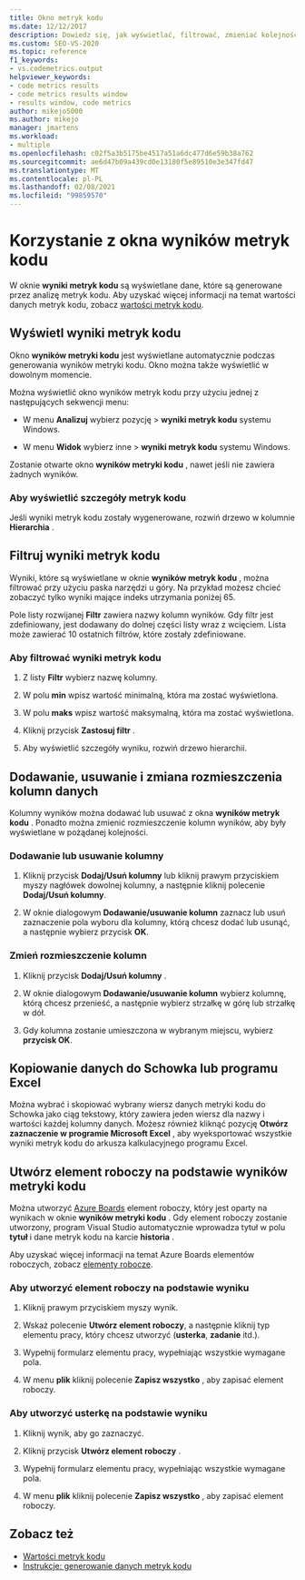 ```yaml
---
title: Okno metryk kodu
ms.date: 12/12/2017
description: Dowiedz się, jak wyświetlać, filtrować, zmieniać kolejność i eksportować dane analizy metryk kodu programu Visual Studio. Zobacz, jak tworzyć elementy robocze na podstawie wyników metryki kodu.
ms.custom: SEO-VS-2020
ms.topic: reference
f1_keywords:
- vs.codemetrics.output
helpviewer_keywords:
- code metrics results
- code metrics results window
- results window, code metrics
author: mikejo5000
ms.author: mikejo
manager: jmartens
ms.workload:
- multiple
ms.openlocfilehash: c02f5a3b5175be4517a51a6dc477d6e59b38a762
ms.sourcegitcommit: ae6d47b09a439cd0e13180f5e89510e3e347fd47
ms.translationtype: MT
ms.contentlocale: pl-PL
ms.lasthandoff: 02/08/2021
ms.locfileid: "99859570"
---
```

# <a name="use-the-code-metrics-results-window"></a>Korzystanie z okna wyników metryk kodu

W oknie **wyniki metryk kodu** są wyświetlane dane, które są generowane przez analizę metryk kodu. Aby uzyskać więcej informacji na temat wartości danych metryk kodu, zobacz [wartości metryk kodu](../code-quality/code-metrics-values.md).

## <a name="display-code-metrics-results"></a>Wyświetl wyniki metryk kodu

Okno **wyników metryki kodu** jest wyświetlane automatycznie podczas generowania wyników metryki kodu. Okno można także wyświetlić w dowolnym momencie.

Można wyświetlić okno wyników metryk kodu przy użyciu jednej z następujących sekwencji menu:

- W menu **Analizuj** wybierz pozycję   >  **wyniki metryk kodu** systemu Windows.

- W menu **Widok** wybierz inne   >  **wyniki metryk kodu** systemu Windows.

Zostanie otwarte okno **wyników metryki kodu** , nawet jeśli nie zawiera żadnych wyników.

### <a name="to-view-code-metrics-details"></a>Aby wyświetlić szczegóły metryk kodu

Jeśli wyniki metryk kodu zostały wygenerowane, rozwiń drzewo w kolumnie **Hierarchia** .

## <a name="filter-code-metrics-results"></a>Filtruj wyniki metryk kodu

Wyniki, które są wyświetlane w oknie **wyników metryk kodu** , można filtrować przy użyciu paska narzędzi u góry. Na przykład możesz chcieć zobaczyć tylko wyniki mające indeks utrzymania poniżej 65.

Pole listy rozwijanej **Filtr** zawiera nazwy kolumn wyników. Gdy filtr jest zdefiniowany, jest dodawany do dolnej części listy wraz z wcięciem. Lista może zawierać 10 ostatnich filtrów, które zostały zdefiniowane.

### <a name="to-filter-the-code-metrics-results"></a>Aby filtrować wyniki metryk kodu

1. Z listy **Filtr** wybierz nazwę kolumny.

2. W polu **min** wpisz wartość minimalną, która ma zostać wyświetlona.

3. W polu **maks** wpisz wartość maksymalną, która ma zostać wyświetlona.

4. Kliknij przycisk **Zastosuj filtr** .

5. Aby wyświetlić szczegóły wyniku, rozwiń drzewo hierarchii.

## <a name="add-remove-and-rearrange-data-columns"></a>Dodawanie, usuwanie i zmiana rozmieszczenia kolumn danych

Kolumny wyników można dodawać lub usuwać z okna **wyników metryk kodu** . Ponadto można zmienić rozmieszczenie kolumn wyników, aby były wyświetlane w pożądanej kolejności.

### <a name="add-or-remove-a-column"></a>Dodawanie lub usuwanie kolumny

1. Kliknij przycisk **Dodaj/Usuń kolumny** lub kliknij prawym przyciskiem myszy nagłówek dowolnej kolumny, a następnie kliknij polecenie **Dodaj/Usuń kolumny**.

1. W oknie dialogowym **Dodawanie/usuwanie kolumn** zaznacz lub usuń zaznaczenie pola wyboru dla kolumny, którą chcesz dodać lub usunąć, a następnie wybierz przycisk **OK**.

### <a name="rearrange-columns"></a>Zmień rozmieszczenie kolumn

1. Kliknij przycisk **Dodaj/Usuń kolumny** .

1. W oknie dialogowym **Dodawanie/usuwanie kolumn** wybierz kolumnę, którą chcesz przenieść, a następnie wybierz strzałkę w górę lub strzałkę w dół.

1. Gdy kolumna zostanie umieszczona w wybranym miejscu, wybierz **przycisk OK**.

## <a name="copy-data-to-the-clipboard-or-excel"></a>Kopiowanie danych do Schowka lub programu Excel

Można wybrać i skopiować wybrany wiersz danych metryki kodu do Schowka jako ciąg tekstowy, który zawiera jeden wiersz dla nazwy i wartości każdej kolumny danych. Możesz również kliknąć pozycję **Otwórz zaznaczenie w programie Microsoft Excel** , aby wyeksportować wszystkie wyniki metryk kodu do arkusza kalkulacyjnego programu Excel.

## <a name="create-a-work-item-based-on-code-metric-results"></a>Utwórz element roboczy na podstawie wyników metryki kodu

Można utworzyć [Azure Boards](/azure/devops/boards/index?view=vsts&preserve-view=true) element roboczy, który jest oparty na wynikach w oknie **wyników metryki kodu** . Gdy element roboczy zostanie utworzony, program Visual Studio automatycznie wprowadza tytuł w polu **tytuł** i dane metryk kodu na karcie **historia** .

Aby uzyskać więcej informacji na temat Azure Boards elementów roboczych, zobacz [elementy robocze](/azure/devops/boards/work-items/index?view=vsts&preserve-view=true).

### <a name="to-create-a-work-item-based-on-a-result"></a>Aby utworzyć element roboczy na podstawie wyniku

1. Kliknij prawym przyciskiem myszy wynik.

2. Wskaż polecenie **Utwórz element roboczy**, a następnie kliknij typ elementu pracy, który chcesz utworzyć (**usterka**, **zadanie** itd.).

3. Wypełnij formularz elementu pracy, wypełniając wszystkie wymagane pola.

4. W menu **plik** kliknij polecenie **Zapisz wszystko** , aby zapisać element roboczy.

### <a name="to-create-a-bug-based-on-a-result"></a>Aby utworzyć usterkę na podstawie wyniku

1. Kliknij wynik, aby go zaznaczyć.

2. Kliknij przycisk **Utwórz element roboczy** .

3. Wypełnij formularz elementu pracy, wypełniając wszystkie wymagane pola.

4. W menu **plik** kliknij polecenie **Zapisz wszystko** , aby zapisać element roboczy.

## <a name="see-also"></a>Zobacz też

- [Wartości metryk kodu](../code-quality/code-metrics-values.md)
- [Instrukcje: generowanie danych metryk kodu](../code-quality/how-to-generate-code-metrics-data.md)
